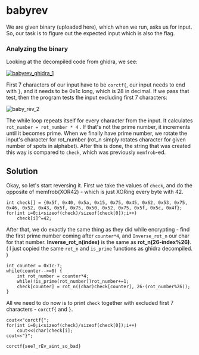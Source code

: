 # babyrev
We are given binary (uploaded here), which when we run, asks us for input. So, our task is to figure out the expected input which is also the flag. 

### Analyzing the binary
Looking at the decompiled code from ghidra, we see:

[![babyrev_ghidra_1](https://i.ibb.co/N2KtHqG/babyrev1.jpg "babyrev_ghidra_1")](https://i.ibb.co/N2KtHqG/babyrev1.jpg "babyrev_ghidra_1")

First 7 characters of our input have to be `corctf{`, our input needs to end with `}`, and it needs to be 0x1c long, which is 28 in decimal.  If we pass that test, then the program tests the input excluding first 7 characters:

![baby_rev_2](https://i.ibb.co/bvg1CXt/rev-baby-2.jpg "baby_rev_2")

The while loop repeats itself for every character from the input. It calculates `rot_number = rot_number * 4` . If that's not the prime number, it increments until it becomes prime. When we finally have prime number, we rotate the input's character for rot_number (rot_n simply rotates character for given number of spots in alphabet). After this is done, the string that was created this way is compared to `check`, which was previously `memfrob`-ed. 


## Solution
Okay, so let's start reversing it. First we take the values of `check`, and do the opposite of memfrob(XOR42) - which is just XORing every byte with 42. 

    int check[] = {0x5f, 0x40, 0x5a, 0x15, 0x75, 0x45, 0x62, 0x53, 0x75, 0x46, 0x52, 0x43, 0x5f, 0x75, 0x50, 0x52, 0x75, 0x5f, 0x5c, 0x4f};
    for(int i=0;i<sizeof(check)/sizeof(check[0]);i++)
        check[i]^=42;
After that, we do exactly the same thing as they did while encrypting - find the first prime number coming after `counter*4`, and `Inverse_rot_n` our char for that number. **Inverse_rot_n(index)** is the same as **rot_n(26-index%26)**. ( I just copied the same `rot_n` and `is_prime` functions as ghidra decompiled. )



    int counter = 0x1c-7;
    while(counter-->=0) {
        int rot_number = counter*4;
        while(!is_prime(rot_number))rot_number+=1;
        check[counter] = rot_n((char)check[counter], 26-(rot_number%26));
    }
All we need to do now is to print `check` together with excluded first 7 characters - `corctf{` and `}`. 


    cout<<"corctf{";
    for(int i=0;i<sizeof(check)/sizeof(check[0]);i++)
        cout<<(char)check[i];
    cout<<"}";

`corctf{see?_rEv_aint_so_bad}`
